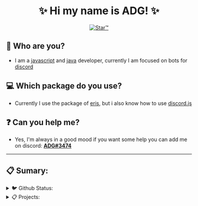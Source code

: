 <h1 align="center">✨ Hi my name is ADG! ✨</h1>
<p align="center">
    <a href="https://top.gg/bot/719524114536333342">
        <img src="https://media.discordapp.net/attachments/719978696278278224/790326252745392128/starbanner.jpg?width=803&height=452" alt="Star™" />
    </a>
</p>

## 🤔 Who are you?
- I am a [javascript](https://developer.mozilla.org/en-US/docs/Web/JavaScript) and [java](https://www.java.com/pt-BR/) developer, currently I am focused on bots for [discord](https://discord.com/)
## 💻 Which package do you use?
- Currently I use the package of [eris](https://www.npmjs.com/package/eris), but i also know how to use [discord.js](https://www.npmjs.com/package/discord.js)
## ❓ Can you help me?
- Yes, I'm always in a good mood if you want some help you can add me on discord: [**ADG#3474**](https://discord.com/users/717766639260532826)

<hr>

## 📋 Sumary:

<details>
<summary>🐦 Github Status:</summary>
<img src="https://github-readme-stats.vercel.app/api/top-langs/?username=yADGithub&theme=transparent" alt="top-langs" class="center">
<img src="https://github-readme-stats.vercel.app/api?username=yADGithub&show_icons=true&theme=transparent" alt="show_icons" class="center">
</details>

<details>
    <summary>📋 Projects:</summary>

    <br>

    <center>

        <a href="https://listcord.gg/x/star">Star™</a>
        <br>
        <a href="https://top.gg/bot/749953394894045254">Giveaway</a>

    </center>

</details>
